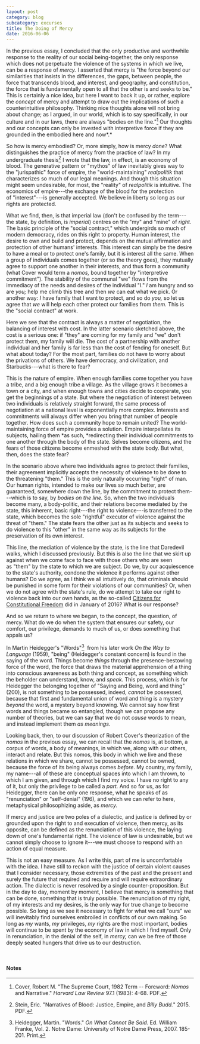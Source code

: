 ```yaml
---
layout: post
category: blog
subcategory: excurses
title: The Doing of Mercy
date: 2016-06-06
---
```


In the previous essay, I concluded that the only productive and worthwhile response to the reality of our social being-together, the only response which does not perpetuate the violence of the systems in which we live, can be a response of *mercy.* I asserted that mercy is "the force beyond our similarities that insists in the differences, the gaps, between people, the force that transcends blood, and interest, and geography, and constitution, the force that is fundamentally open to all that the other is and seeks to be." This is certainly a nice idea, but here I want to back it up, or rather, explore the *concept* of mercy and attempt to draw out the implications of such a counterintuitive philosophy. Thinking nice thoughts alone will not bring about change; as I argued, in our world, which is to say specifically, in our culture and in our laws, there are always "bodies on the line."[^1] Our thoughts and our concepts can only be invested with interpretive force if they are grounded in the embodied here and now*.*

So how is mercy embodied? Or, more simply, how is mercy *done*? What distinguishes the practice of mercy from the practice of law? In my undergraduate thesis[^2] I wrote that the law, in effect, is an economy of blood. The generative pattern or "mythos" of law inevitably gives way to the "jurispathic" force of empire, the "world-maintaining" *realpolitik* that characterizes so much of our legal meanings. And though this situation might seem undesirable, for most, the "reality" of *realpolitik* is intuitive. The economics of empire---the exchange of the blood for the protection of "interest"---is generally accepted. We believe in liberty so long as our rights are protected.

What we find, then, is that imperial law (don't be confused by the term---the state, by definition, is *imperial*) centres on the "my" and "mine" of *right.* The basic principle of the "social contract," which undergirds so much of modern democracy, rides on this right to property. Human interest, the desire to own and build and protect, depends on the mutual affirmation and protection of other humans' interests. This interest can simply be the desire to have a meal or to protect one's family, but it is interest all the same. When a group of individuals comes together (or so the theory goes), they mutually agree to support one another in their interests, and thus form a community (what Cover would term a *nomos,* bound together by "interpretive commitment"). The stability of the communal "we" flows from the immediacy of the needs and desires of the individual "I." *I* am hungry and so are *you;* help me climb this tree and then *we* can eat what we pick. Or another way: *I* have family that I want to protect, and so do *you,* so let us agree that *we* will help each other protect our families from *them.* This is the "social contract" at work.

Here we see that the contract is always a matter of negotiation, the balancing of interest with cost. In the latter scenario sketched above, the cost is a serious one: if "they" are coming for my family and "we" don't protect them, my family will die. The cost of a partnership with another individual and her family is far less than the cost of fending for oneself. But what about today? For the most part, families do not have to worry about the privations of others. We have democracy, and civilization, and Starbucks---what is there to fear?

This is the nature of empire. When enough families come together you have a tribe, and a big enough tribe a village. As the village grows it becomes a town or a city, and when enough towns and cities decide to cooperate, you get the beginnings of a state. But where the negotiation of interest between two individuals is relatively straight forward, the same process of negotiation at a national level is exponentially more complex. Interests and commitments will always differ when you bring that number of people together. How does such a community hope to remain united? The world-maintaining force of empire provides a solution. Empire interpellates its subjects, hailing them *as such, *redirecting their individual commitments to one another through the body of the state. Selves become citizens, and the fears of those citizens become enmeshed with the state body. But what, then, does the state fear?

In the scenario above where two individuals agree to protect their families, their agreement implicitly accepts the necessity of violence to be done to the threatening "them." This is the only naturally occurring "right" of man. Our human rights, intended to make our lives so much better, are guaranteed, somewhere down the line, by the commitment to protect them---which is to say, by *bodies on the line.* So, when the two individuals become many, a body-politic, and their relations become mediated by the state, this inherent, basic right---the right to violence---is transferred to the state, which becomes the sole "rightful" executor of violence against the threat of "them." The state fears the other just as its subjects and seeks to do violence to this "other" in the same way as its subjects for the preservation of its own interest.

This line, the mediation of violence by the state, is the line that Daredevil walks, which I discussed previously. But this is also the line that we skirt up against when we come face to face with those others who are seen as "them" by the state to which we are subject. Do we, by our acquiescence to the state's authority, condone the violence it performs against other humans? Do we agree, as I think we all intuitively do, that criminals should be punished in some form for their violations of our communities? Or, when we do not agree with the state's rule, do we attempt to take our right to violence back into our own hands, as the so-called [Citizens for Constitutional Freedom](https://en.wikipedia.org/wiki/Occupation_of_the_Malheur_National_Wildlife_Refuge) did in January of 2016? What is our response?

And so we return to where we began, to the concept, the question, of mercy. What do we do when the system that ensures our safety, our comfort, our privilege, demands to much of us, or does something that appals us?

In Martin Heidegger's "Words"[^3]  from his later work *On the Way to Language* (1959), "being" (Heidegger's constant concern) is found in the saying of the word. Things become *things* through the presence-bestowing force of the word, the force that draws the material apprehension of a thing into conscious awareness as both thing and concept, as something which the beholder can understand, know, and *speak.* This process, which is for Heidegger the belonging together of "Saying and Being, word and thing" (200), is not something to be possessed, indeed, *cannot* be possessed, because that first and fundamental union of word and thing is a mystery *beyond* the word, a mystery beyond knowing. We cannot say how first words and things became so entangled, though we can propose any number of theories, but we can say that we do not *cause* words to mean, and instead implement them *as meanings.*

Looking back, then, to our discussion of Robert Cover's theorization of the *nomos* in the previous essay, we can recall that the *nomos* is, at bottom, a corpus of words, a body of meanings, in which we, along with our others, interact and relate. But this nomos, this body in which we live and these relations in which we share, cannot be possessed, cannot be owned, because the force of its being always comes *before*. My country, my family, my name---all of these are conceptual spaces into which I am thrown, to which I am given, and through which I find my voice. I have no right to any of it, but only the privilege to be called a *part.* And so for us, as for Heidegger, there can be only one response, what he speaks of as "renunciation" or "self-denial" (196), and which we can refer to here, metaphysical philosophizing aside, as *mercy.*

If mercy and justice are two poles of a dialectic, and justice is defined by or grounded upon the right to and execution of violence, then mercy, as its opposite, can be defined as the renunciation of this violence, the laying down of one's fundamental right. The violence of law is undesirable, but we cannot simply choose to ignore it---we must choose to respond with an action of equal measure.

This is not an easy measure. As I write this, part of me is uncomfortable with the idea. I have still to reckon with the justice of certain violent causes that I consider necessary, those extremities of the past and the present and surely the future that required and require and will require extraordinary action. The dialectic is never resolved by a single counter-proposition. But in the day to day, moment by moment, I believe that mercy is something that can be done, something that is truly possible. The renunciation of my right, of my interests and my desires, is the only way for true change to become possible. So long as we see it necessary to fight for what we call "ours" we will inevitably find ourselves embroiled in conflicts of our own making. So long as *my* wants, *my* privileges, *my* rights are the most important, bodies will continue to be spent by the economy of law in which I find myself. Only in renunciation, in the denial of the self, in *mercy,* can we be free of those deeply seated hungers that drive us to our destruction.

<br>

#### Notes

[^1]: Cover, Robert M. "The Supreme Court, 1982 Term -- Foreword: *Nomos* and Narrative." *Harvard Law Review* 97.1 (1983): 4-68. PDF.

[^2]: Stein, Eric. "Narratives of Blood: Justice, Empire, and *Billy Budd.*" 2015. PDF.

[^3]: Heidegger, Martin. "Words." *On What Cannot Be Said.* Ed. William Franke, Vol. 2. Notre Dame: University of Notre Dame Press, 2007. 185-201. Print.
